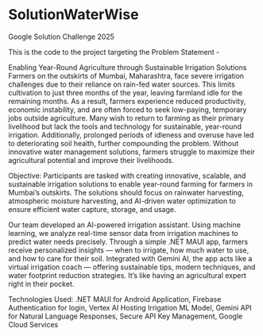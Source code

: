 # SolutionWaterWise

Google Solution Challenge 2025 

This is the code to the project targeting the Problem Statement -

Enabling Year-Round Agriculture through Sustainable Irrigation Solutions Farmers on the outskirts of Mumbai, Maharashtra, face severe irrigation challenges due to their reliance on rain-fed water sources. This limits cultivation to just three months of the year, leaving farmland idle for the remaining months. As a result, farmers experience reduced productivity, economic instability, and are often forced to seek low-paying, temporary jobs outside agriculture. Many wish to return to farming as their primary livelihood but lack the tools and technology for sustainable, year-round irrigation. Additionally, prolonged periods of idleness and overuse have led to deteriorating soil health, further compounding the problem. Without innovative water management solutions, farmers struggle to maximize their agricultural potential and improve their livelihoods.

Objective: Participants are tasked with creating innovative, scalable, and sustainable irrigation solutions to enable year-round farming for farmers in Mumbai’s outskirts. The solutions should focus on rainwater harvesting, atmospheric moisture harvesting, and AI-driven water optimization to ensure efficient water capture, storage, and usage.

Our team developed an AI-powered irrigation assistant. Using machine learning, we analyze real-time sensor data from irrigation machines to predict water needs precisely. Through a simple .NET MAUI app, farmers receive personalized insights — when to irrigate, how much water to use, and how to care for their soil. Integrated with Gemini AI, the app acts like a virtual irrigation coach — offering sustainable tips, modern techniques, and water footprint reduction strategies. It’s like having an agricultural expert right in their pocket.

Technologies Used: .NET MAUI for Android Application, Firebase Authentication for login, Vertex AI Hosting Irrigation ML Model, Gemini API for Natural Language Responses, Secure API Key Management, Google Cloud Services
